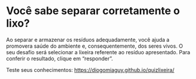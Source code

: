 # Você sabe separar corretamente o lixo?
Ao separar e armazenar os resíduos adequadamente, você ajuda a promovera saúde do ambiente e, consequentemente, dos seres vivos.
O seu desafio será selecionar a lixeira referente ao resíduo apresentado. Para conferir o resultado, clique em “responder”.

Teste seus conhecimentos: https://diogomiaguy.github.io/quizlixeira/

